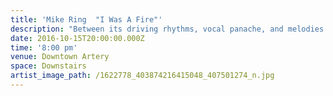 ```yaml
---
title: 'Mike Ring  "I Was A Fire"'
description: "Between its driving rhythms, vocal panache, and melodies designed to hook deep, a careless listener might think Mike Ring's music is simply bombastic indie-pop. While the 24-year-old Colorado songwriter powers his songs with an infectious energy—both in his highly polished recordings and manic live show—his true artistic stamp is honesty and intimacy of his lyrics. Ring's lyrical voice is bold and unique, finding deep emotional resonance in sharp, elegant images and straightforward language. His ability to wrestle with themes of love, family, longing, and hope with clarity and immediacy drive the verve of his music."
date: 2016-10-15T20:00:00.000Z
time: '8:00 pm'
venue: Downtown Artery
space: Downstairs
artist_image_path: /1622778_403874216415048_407501274_n.jpg
---
```



